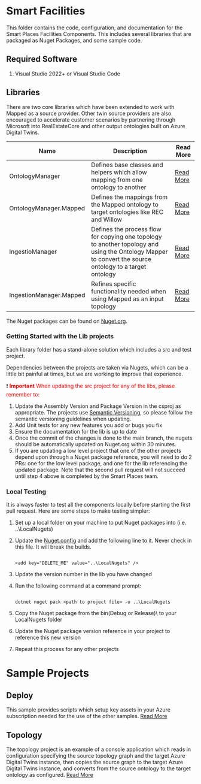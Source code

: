 # Smart Facilities

This folder contains the code, configuration, and documentation for the Smart Places Facilities Components. This includes several libraries that are packaged as Nuget Packages, and some sample code.

## Required Software

1. Visual Studio 2022+ or Visual Studio Code

## Libraries

There are two core libraries which have been extended to work with Mapped as a source provider. Other twin source providers are also encouraged to accelerate customer scenarios by partnering through Microsoft into RealEstateCore and other output ontologies built on Azure Digital Twins.

| Name | Description | Read More |
| --- | --- | --- |
| OntologyManager | Defines base classes and helpers which allow mapping from one ontology to another | [Read More](./lib/OntologyMapper/README.md) |
| OntologyManager.Mapped | Defines the mappings from the Mapped ontology to target ontologies like REC and Willow | [Read More](./lib/OntologyMapper.Mapped/README.md) |
| IngestioManager | Defines the process flow for copying one topology to another topology and using the Ontology Mapper to convert the source ontology to a target ontology | [Read More](./lib/IngestionManager/README.md) |
| IngestionManager.Mapped | Refines specific functionality needed when using Mapped as an input topology | [Read More](./lib/IngestionManager.Mapped/README.md) |

The Nuget packages can be found on [Nuget.org](https://www.nuget.org/packages?q=Microsoft.SmartPlaces).

### Getting Started with the Lib projects

Each library folder has a stand-alone solution which includes a src and test project.

Dependencies between the projects are taken via Nugets, which can be a little bit painful at times, but we are working to improve that experience.

:exclamation: <span style="color:red">**Important**<span>
When updating the src project for any of the libs, please remember to:
1. Update the Assembly Version and Package Version in the csproj as appropriate. The projects use [Semantic Versioning](https://semver.org/), so please follow the semantic versioning guidelines when updating.
2. Add Unit tests for any new features you add or bugs you fix
3. Ensure the documentation for the lib is up to date
4. Once the commit of the changes is done to the main branch, the nugets should be automatically updated on Nuget.org within 30 minutes.
5. If you are updating a low level project that one of the other projects depend upon through a Nuget package reference, you will need to do 2 PRs: one for the low level package, and one for the lib referencing the updated package. Note that the second pull request will not succeed until step 4 above is completed by the Smart Places team. 

### Local Testing

It is always faster to test all the components locally before starting the first pull request. Here are some steps to make testing simpler:

1. Set up a local folder on your machine to put Nuget packages into (i.e. ..\LocalNugets)
2. Update the [Nuget.config](./NuGet.config) and add the following line to it. Never check in this file. It will break the builds.

    ```

    <add key="DELETE_ME" value="..\LocalNugets" />

    ```

3. Update the version number in the lib you have changed
4. Run the following command at a command prompt:

    ```
    
    dotnet nuget pack <path to project file> -o ..\LocalNugets

    ```

5. Copy the Nuget package from the bin\(Debug or Release)\ to your LocalNugets folder
6. Update the Nuget package version reference in your project to reference this new version
7. Repeat this process for any other projects

# Sample Projects

## Deploy

This sample provides scripts which setup key assets in your Azure subscription needed for the use of the other samples. [Read More](./samples/Deploy/README.md)

## Topology

The topology project is an example of a console application which reads in configuration specifying the source topology graph and the target Azure Digital Twins instance, then copies the source graph to the target Azure Digital Twins instance, and converts from the source ontology to the target ontology as configured. [Read More](./samples/Topology/README.md)
